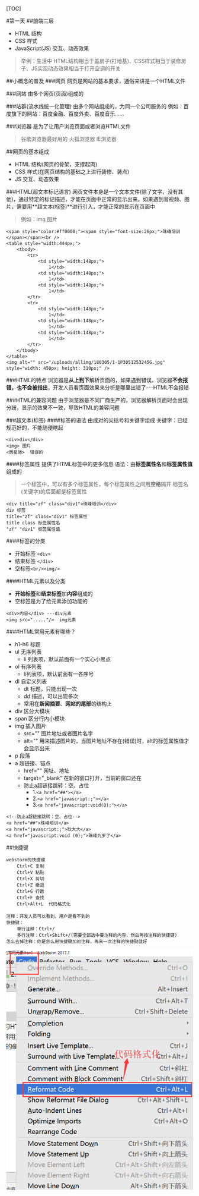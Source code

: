[TOC]

#第一天
##前端三层
- HTML 结构
- CSS  样式
- JavaScript(JS) 交互、动态效果
> 举例：生活中 HTML结构相当于盖房子(打地基)、CSS样式相当于装修房子、JS实现动态效果相当于打开空调的开关

##小概念的普及
###网页
网页是网站的基本要求，通俗来讲是一个HTML文件

###网站
由多个网页(页面)组成的

###站群(流水线统一化管理)
由多个网站组成的，为同一个公司服务的
例如：百度旗下的网站：百度金融、百度外卖、百度音乐......

###浏览器
是为了让用户浏览页面或者浏览HTML文件
> 谷歌浏览器最好用的
> 火狐浏览器
> IE浏览器

##网页的基本组成
- HTML 结构(网页的骨架，支撑起肉)
- CSS 样式(在网页结构的基础之上进行装修、装点)
- JS 交互、动态效果

###HTML(超文本标记语言)
网页文件本身是一个文本文件(除了文字，没有其他)，通过特定的标记描述，才能在页面中正常的显示出来。如果遇到音视频、图片，需要用**超文本(标签)**进行引入，才能正常的显示在页面中
> 例如：img 图片

```
<span style="color:#ff0000;"><span style="font-size:26px;">珠峰培训</span></span><br />
<table style="width:444px;">
	<tbody>
		<tr>
			<td style="width:148px;">
				1</td>
			<td style="width:148px;">
				1</td>
			<td style="width:148px;">
				1</td>
		</tr>
		<tr>
			<td style="width:148px;">
				1</td>
			<td style="width:148px;">
				1</td>
			<td style="width:148px;">
				1</td>
		</tr>
	</tbody>
</table>
<img alt="" src="/uploads/allimg/180305/1-1P3051253245G.jpg" style="width: 450px; height: 310px;" />
```
###HTML的特点
浏览器是**从上到下**解析页面的，如果遇到错误，浏览器**不会报错，也不会被指出**，开发人员看页面效果来分析是哪里出错了---HTML不会报错

###HTML的兼容问题
由于浏览器是不同厂商生产的，浏览器解析页面时会出现分歧，显示的效果不一致，导致HTML的兼容问题

###超文本(标签)
####标签的语法
由成对的尖括号和关键字组成
关键字：已经规范好的，不能随便瞎起
```
<div>div</div>
<img> 图片
<周星驰>  错误的
```

####标签属性
提供了HTML标签中的更多信息
语法：由**标签属性名**和**标签属性值**组成的
> 一个标签中，可以有多个标签属性，每个标签属性之间用**空格**隔开
> 标签名(关键字)的后面都是标签属性
```
<div title="zf" class="div1">珠峰培训</div>
div 标签
title="zf" class="div1" 标签属性
title class 标签属性名
"zf" "div1" 标签属性值
```

####标签的分类
- 开始标签 `<div>`
- 结束标签 `</div>`
- 空标签`<br/><img/>`

####HTML元素以及分类
- **开始标签**和**结束标签**加**内容**组成的
- 空标签是为了给元素添加功能的
```
<div>内容</div> ---div元素
<img src="....."/>  img元素
```

####HTML常用元素有哪些？
- h1-h6 标题
- ul 无序列表
	- li 列表项，默认前面有一个实心小黑点
- ol 有序列表
	- li列表项，默认前面有一各序号
- dl 自定义列表
	- dt 标题，只能出现一次
	- dd 描述，可以出现多次
	- 常用在**新闻摘要**、**网站的尾部**的结构上
- div 区分大模块
- span 区分行内小模块
- img 插入图片
	- src="" 图片地址或者图片名字
	- alt="" 用来描述图片的，当图片地址不存在(错误)时，alt的标签属性值才会显示出来
- p 段落
- a 超链接、锚点
	- href="" 网址、地址
	- target="_blank" 在新的窗口打开，当前的窗口还在
	- 防止a超链接跳转：空、占位
		- 1.`<a href="##"></a>`
		- 2.`<a href="javascript:;"></a>`
		- 3.`<a href="javascript:void(0);"></a>`



```
<!--防止a超链接跳转：空、占位-->
<a href="##">珠峰培训</a>
<a href="javascript:;">耿大大</a>
<a href="javascript:void (0);">珠峰九岁了</a>
```
##快捷键
```
webstorm的快捷键
    Ctrl+C 复制
    Ctrl+V 粘贴
    Ctrl+X 剪切
    Ctrl+Z 撤退
    Ctrl+G 行数
    Ctrl+F 查找
    Ctrl+Alt+L  代码格式化
    
注释：开发人员可以看到，用户是看不到的
快捷键：
    单行注释：Ctrl+/
    多行注释：Ctrl+Shift+/(需要全部选中要注释的内容，然后再按注释的快捷键)
怎么去掉注释：你是怎么用快捷键加的注释，再来一次注释的快捷键就好 
```
![Alt text](./1520242794044.png)














